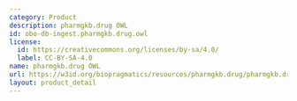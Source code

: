 ```yaml
---
category: Product
description: pharmgkb.drug OWL
id: obo-db-ingest.pharmgkb.drug.owl
license:
  id: https://creativecommons.org/licenses/by-sa/4.0/
  label: CC-BY-SA-4.0
name: pharmgkb.drug OWL
url: https://w3id.org/biopragmatics/resources/pharmgkb.drug/pharmgkb.drug.owl
layout: product_detail
---
```

